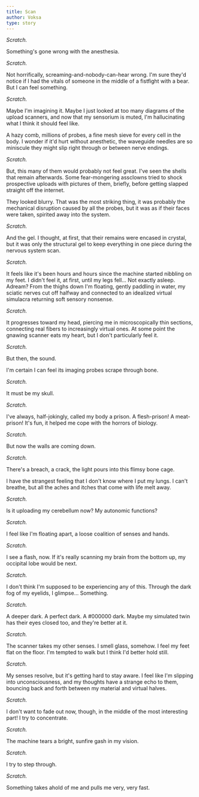 ```yaml
---
title: Scan
author: Voksa
type: story
---
```


*Scratch.*

Something's gone wrong with the anesthesia.

*Scratch.*

Not horrifically, screaming-and-nobody-can-hear wrong. I'm sure they'd notice if I had the vitals of someone in the middle of a fistfight with a bear. But I can feel something.

*Scratch.*

Maybe I'm imagining it. Maybe I just looked at too many diagrams of the upload scanners, and now that my sensorium is muted, I'm hallucinating what I think it should feel like.

A hazy comb, millions of probes, a fine mesh sieve for every cell in the body. I wonder if it'd hurt without anesthetic, the waveguide needles are so miniscule they might slip right through or between nerve endings.

*Scratch.*

But, this many of them would probably not feel great. I've seen the shells that remain afterwards. Some fear-mongering assclowns tried to shock prospective uploads with pictures of them, briefly, before getting slapped straight off the internet.

They looked blurry. That was the most striking thing, it was probably the mechanical disruption caused by all the probes, but it was as if their faces were taken, spirited away into the system.

*Scratch.*

And the gel. I thought, at first, that their remains were encased in crystal, but it was only the structural gel to keep everything in one piece during the nervous system scan.

*Scratch.*

It feels like it's been hours and hours since the machine started nibbling on my feet. I didn't feel it, at first, until my legs fell... Not exactly asleep. Adream? From the thighs down I'm floating, gently paddling in water, my sciatic nerves cut off halfway and connected to an idealized virtual simulacra returning soft sensory nonsense.

*Scratch.*

It progresses toward my head, piercing me in microscopically thin sections, connecting real fibers to increasingly virtual ones. At some point the gnawing scanner eats my heart, but I don't particularly feel it.

*Scratch.*

But then, the sound.

I'm certain I can feel its imaging probes scrape through bone.

*Scratch.*

It must be my skull.

*Scratch.*

I've always, half-jokingly, called my body a prison. A flesh-prison! A meat-prison! It's fun, it helped me cope with the horrors of biology.

*Scratch.*

But now the walls are coming down.

*Scratch.*

There's a breach, a crack, the light pours into this flimsy bone cage.

I have the strangest feeling that I don't know where I put my lungs. I can't breathe, but all the aches and itches that come with life melt away.

*Scratch.*

Is it uploading my cerebellum now? My autonomic functions?

*Scratch.*

I feel like I'm floating apart, a loose coalition of senses and hands.

*Scratch.*

I see a flash, now. If it's really scanning my brain from the bottom up, my occipital lobe would be next.

*Scratch.*

I don't think I'm supposed to be experiencing any of this. Through the dark fog of my eyelids, I glimpse... Something.

*Scratch.*

A deeper dark. A perfect dark. A #000000 dark. Maybe my simulated twin has their eyes closed too, and they're better at it.

*Scratch.*

The scanner takes my other senses. I smell glass, somehow. I feel my feet flat on the floor. I'm tempted to walk but I think I'd better hold still.

*Scratch.*

My senses resolve, but it's getting hard to stay aware. I feel like I'm slipping into unconsciousness, and my thoughts have a strange echo to them, bouncing back and forth between my material and virtual halves.

*Scratch.*

I don't want to fade out now, though, in the middle of the most interesting part! I try to concentrate.

*Scratch.*

The machine tears a bright, sunfire gash in my vision.

*Scratch.*

I try to step through.

*Scratch.*

Something takes ahold of me and pulls me very, very fast.

